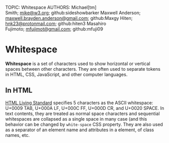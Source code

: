 TOPIC: Whitespace
AUTHORS: Michael[tm] Smith; mike@w3.org; github:sideshowbarker
         Maxwell Anderson; maxwell.brayden.anderson@gmail.com; github:Maxgy
         Hiten; hnk23@protonmail.com; github:hiten3
         Masahiro Fujimoto; mfujimot@gmail.com; github:mfuji09

# Whitespace

**Whitespace** is a set of characters used to show horizontal or vertical spaces between other
characters. They are often used to separate tokens in HTML, CSS, JavaScript, and other computer languages.

## In HTML

[HTML Living Standard](https://html.spec.whatwg.org/) specifies 5 characters as the ASCII whitespace:
U+0009 TAB, U+000A LF,
U+000C FF, U+000D CR, and U+0020 SPACE. In text contents, they are treated as normal space characters
and sequential whitespaces are collapsed as a single space in many case (and this behavior can be
changed by `white-space` CSS property. They are also used as a separator of an element name
and attributes in a element, of class names, etc.
